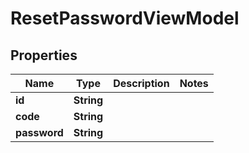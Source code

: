 
# ResetPasswordViewModel

## Properties
Name | Type | Description | Notes
------------ | ------------- | ------------- | -------------
**id** | **String** |  | 
**code** | **String** |  | 
**password** | **String** |  | 



